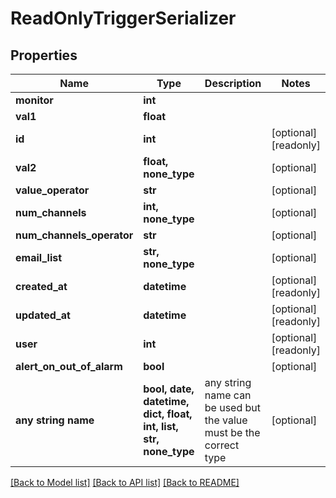 # ReadOnlyTriggerSerializer


## Properties
Name | Type | Description | Notes
------------ | ------------- | ------------- | -------------
**monitor** | **int** |  | 
**val1** | **float** |  | 
**id** | **int** |  | [optional] [readonly] 
**val2** | **float, none_type** |  | [optional] 
**value_operator** | **str** |  | [optional] 
**num_channels** | **int, none_type** |  | [optional] 
**num_channels_operator** | **str** |  | [optional] 
**email_list** | **str, none_type** |  | [optional] 
**created_at** | **datetime** |  | [optional] [readonly] 
**updated_at** | **datetime** |  | [optional] [readonly] 
**user** | **int** |  | [optional] [readonly] 
**alert_on_out_of_alarm** | **bool** |  | [optional] 
**any string name** | **bool, date, datetime, dict, float, int, list, str, none_type** | any string name can be used but the value must be the correct type | [optional]

[[Back to Model list]](../README.md#documentation-for-models) [[Back to API list]](../README.md#documentation-for-api-endpoints) [[Back to README]](../README.md)


